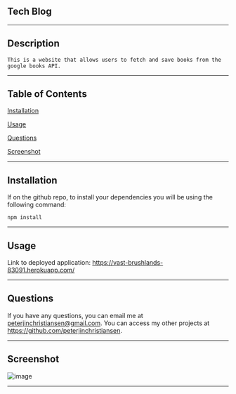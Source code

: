 ## Tech Blog

---
## Description

    This is a website that allows users to fetch and save books from the google books API.

---



## Table of Contents

[Installation](#installation)

[Usage](#usage)

[Questions](#questions)

[Screenshot](#screenshot)

---



## Installation

If on the github repo, to install your dependencies you will be using the following command:

    npm install

---




## Usage

Link to deployed application: https://vast-brushlands-83091.herokuapp.com/

---



## Questions

If you have any questions, you can email me at peterjinchristiansen@gmail.com. You can access my other projects at https://github.com/peterjinchristiansen.


---


## Screenshot

![image](https://user-images.githubusercontent.com/82626937/138556892-4f2fbab5-b869-4dc5-994a-a8c58117c137.png)

---